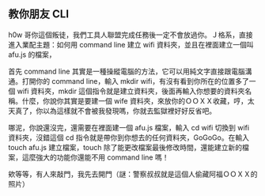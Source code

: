 ## 教你朋友 CLI

h0w 哥你這個叛徒，我們工具人聯盟完成任務後一定不會放過你。Ｊ格系，直接進入業配主題：如何用 command line 建立 wifi 資料夾，並且在裡面建立一個叫 afu.js 的檔案，

首先 command line 其實是一種操縱電腦的方法，它可以用純文字直接跟電腦溝通。打開你的 command line，輸入 mkdir wifi，有沒有看到你所在的位置多了一個 wifi 資料夾，mkdir 這個指令就是建立資料夾，後面再輸入你想要的資料夾名稱。什麼，你說你其實是要建一個 wife 資料夾，來放你的ＯＯＸＸ收藏，哼，太天真了，你以為這樣就不會被我發現嗎，你就去監獄裡好好反省吧。

哪泥，你說還沒完，還需要在裡面建一個 afu.js 檔案，輸入 cd wifi 切換到 wifi 資料夾，沒錯這個 cd 指令就是帶你到你想去的任何資料夾，GoGoGo。在輸入 touch afu.js 建立檔案，touch 除了能更改檔案最後修改時間，還能建立新的檔案，這麼強大的功能你還能不用 command line 嗎！

欸等等，有人來敲門，我先去開門（謎：警察叔叔就是這個人偷藏阿福ＯＯＸＸ的照片）





